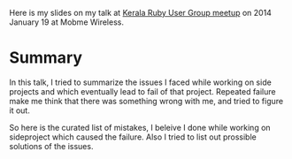 Here is my slides on my talk at [Kerala Ruby User Group meetup](http://krug.github.io/posts/jan-2014-meetup/) on 2014 January 19 at Mobme Wireless.

Summary
=======

In this talk, I tried to summarize the issues I faced while working on side projects and which eventually lead to fail of that project. Repeated failure make me think that there was something wrong with me, and tried to figure it out.

So here is the curated list of mistakes, I beleive I done while working on sideproject which caused the failure. Also I tried to list out prossible solutions of the issues.
